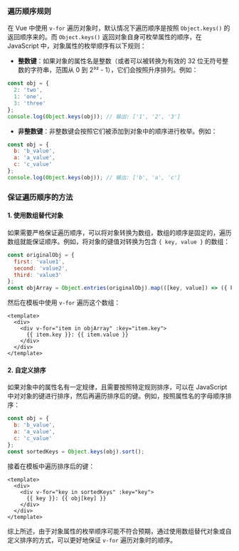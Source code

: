 ### 遍历顺序规则
在 Vue 中使用 `v-for` 遍历对象时，默认情况下遍历顺序是按照 `Object.keys()` 的返回顺序来的。而 `Object.keys()` 返回对象自身可枚举属性的顺序，在 JavaScript 中，对象属性的枚举顺序有以下规则：
- **整数键**：如果对象的属性名是整数（或者可以被转换为有效的 32 位无符号整数的字符串，范围从 0 到 2³² - 1），它们会按照升序排列。例如：
```javascript
const obj = {
  2: 'two',
  1: 'one',
  3: 'three'
};
console.log(Object.keys(obj)); // 输出: ['1', '2', '3']
```
- **非整数键**：非整数键会按照它们被添加到对象中的顺序进行枚举。例如：
```javascript
const obj = {
  b: 'b_value',
  a: 'a_value',
  c: 'c_value'
};
console.log(Object.keys(obj)); // 输出: ['b', 'a', 'c']
```

### 保证遍历顺序的方法
#### 1. 使用数组替代对象
如果需要严格保证遍历顺序，可以将对象转换为数组，数组的顺序是固定的，遍历数组就能保证顺序。例如，将对象的键值对转换为包含 `{ key, value }` 的数组：
```javascript
const originalObj = {
  first: 'value1',
  second: 'value2',
  third: 'value3'
};
const objArray = Object.entries(originalObj).map(([key, value]) => ({ key, value }));
```
然后在模板中使用 `v-for` 遍历这个数组：
```vue
<template>
  <div>
    <div v-for="item in objArray" :key="item.key">
      {{ item.key }}: {{ item.value }}
    </div>
  </div>
</template>
```

#### 2. 自定义排序
如果对象中的属性名有一定规律，且需要按照特定规则排序，可以在 JavaScript 中对对象的键进行排序，然后再遍历排序后的键。例如，按照属性名的字母顺序排序：
```javascript
const obj = {
  b: 'b_value',
  a: 'a_value',
  c: 'c_value'
};
const sortedKeys = Object.keys(obj).sort();
```
接着在模板中遍历排序后的键：
```vue
<template>
  <div>
    <div v-for="key in sortedKeys" :key="key">
      {{ key }}: {{ obj[key] }}
    </div>
  </div>
</template>
```

综上所述，由于对象属性的枚举顺序可能不符合预期，通过使用数组替代对象或自定义排序的方式，可以更好地保证 `v-for` 遍历对象时的顺序。 